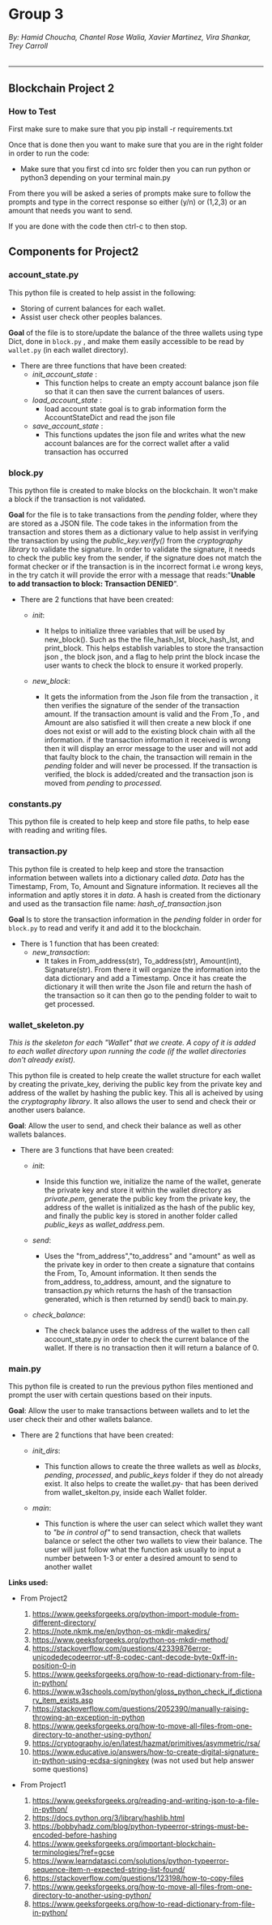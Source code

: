 # Group 3

###### By: Hamid Choucha, Chantel Rose Walia, Xavier Martinez, Vira Shankar, Trey Carroll 
  
---------------------------------------------------------------------------------------------------

## Blockchain Project 2

### How to Test

First make sure to make sure that you pip install -r requirements.txt

Once that is done then you want to make sure that you are in the right folder in order to run the code:

* Make sure that you first cd into src folder then you can run python or python3 depending on your terminal main.py

From there you will be asked a series of prompts make sure to follow the prompts and type in the correct response so either (y/n) or (1,2,3) or an amount that needs you want to send.

If you are done with the code then ctrl-c to then stop.

## Components for Project2

### account_state.py

This python file is created to help assist in the following:
- Storing of current balances for each wallet. 
- Assist user check other peoples balances.

**Goal** of the file is to store/update the balance of the three wallets using type Dict, done in ```block.py``` , and make them easily accessible to be read by ```wallet.py``` (in each wallet directory).

* There are three functions that have been created:
    * *init_account_state* :
        * This function helps to create an empty account balance json file so that it can then save the current balances of users.
    * *load_account_state* :
        * load account state goal is to grab information form the AccountStateDict and read the json file
    * *save_account_state* :
        * This functions updates the json file and writes what the new account balances are for the correct wallet after a valid transaction has occurred

### block.py

This python file is created to make blocks on the blockchain. It won't make a block if the transaction is not validated.

**Goal** for the file is to take transactions from the *pending* folder, where they are stored as a JSON file. The code takes in the information from the transaction and stores them as a dictionary value to help assist in verifying the transaction by using the *public_key.verify()* from the *cryptography library* to validate the signature. In order to validate the signature, it needs to check the public key from the sender, if the signature does not match the format checker or if the transaction is in the incorrect format i.e wrong keys, in the try catch it will provide the error with a message that reads:"**Unable to add transaction to block: Transaction DENIED**".

* There are 2 functions that have been created:

    * *init*:
        * It helps to initialize three variables that will be used by new_block(). Such as the the file_hash_lst, block_hash_lst, and print_block. This helps establish variables to store the transaction json , the block json, and a flag to help print the block incase the user wants to check the block to ensure it worked properly.

    * *new_block*:
        * It gets the information from the Json file from the transaction , it then verifies the signature of the sender of the transaction amount. If the transaction amount is valid and the From ,To , and Amount are also satisfied it will then create a new block if one does not exist or will add to the existing block chain with all the information. if the transaction information it received is wrong then it will display an error message to the user and will not add that faulty block to the chain, the transaction will remain in the *pending* folder and will never be processed. If the transaction is verified, the block is added/created and the transaction json is moved from *pending* to *processed*.

### constants.py

This python file is created to help keep and store file paths, to help ease with reading and writing files.

### transaction.py

This python file is created to help keep and store the transaction information between wallets into a dictionary called *data*. *Data* has the Timestamp, From, To, Amount and Signature information. It recieves all the information and aptly stores it in *data*. A hash is created from the dictionary and used as the transaction file name: *hash_of_transaction*.json

**Goal** Is to store the transaction information in the *pending* folder in order for ```block.py``` to read and verify it and add it to the blockchain.

* There is 1 function that has been created:
    * *new_transaction*:
        * It takes in From_address(str), To_address(str), Amount(int), Signature(str). From there it will organize the information into the data dictionary and add a Timestamp. Once it has create the dictionary it will then write the Json file and return the hash of the transaction so it can then go to the pending folder to wait to get processed.

### wallet_skeleton.py

*This is the skeleton for each "Wallet" that we create. A copy of it is added to each wallet directory upon running the code (if the wallet directories don't already exist).*

This python file is created to help create the wallet structure for each wallet by creating the private_key, deriving the public key from the private key and address of the wallet by hashing the public key. This all is acheived by using the *cryptography library*. It also allows the user to send and check their or another users balance.

**Goal**:   Allow the user to send, and check their balance as well as other wallets balances.

* There are 3 functions that have been created:
    * *init*:
        * Inside this function we, initialize the name of the wallet, generate the private key and store it within the wallet directory as *private.pem*, generate the public key from the private key, the address of the wallet is initialized as the hash of the public key, and finally the public key is stored in another folder called *public_keys* as *wallet_address*.pem.

    * *send*:
        * Uses the "from_address","to_address" and "amount" as well as the private key in order to then create a signature that contains the From, To, Amount information. It then sends the from_address, to_address, amount, and the signature to transaction.py which returns the hash of the transaction generated, which is then returned by send() back to main.py. 

    * *check_balance*:
        * The check balance uses the address of the wallet to then call account_state.py in order to check the current balance of the wallet. If there is no transaction then it will return a balance of 0.

### main.py

This python file is created to run the previous python files mentioned and prompt the user with certain questions based on their inputs.

**Goal**:   Allow the user to make transactions between wallets and to let the user check their and other wallets balance.

* There are 2 functions that have been created:
    * *init_dirs*:
        * This function allows to create the three wallets as well as *blocks*, *pending*, *processed*, and *public_keys* folder if they do not already exist. It also helps to create the wallet.py- that has been derived from wallet_skelton.py, inside each Wallet folder. 

    * *main*:
        * This function is where the user can select which wallet they want to *"be in control of"* to send transaction, check that wallets balance or select the other two wallets to view their balance.
        The user will just follow what the function ask usually to input a number between 1-3 or enter a desired amount to send to another wallet

**Links used:**

* From Project2
    1. <https://www.geeksforgeeks.org/python-import-module-from-different-directory/>
    2. <https://note.nkmk.me/en/python-os-mkdir-makedirs/>
    3. <https://www.geeksforgeeks.org/python-os-mkdir-method/>
    4. <https://stackoverflow.com/questions/42339876error-unicodedecodeerror-utf-8-codec-cant-decode-byte-0xff-in-position-0-in>
    5. <https://www.geeksforgeeks.org/how-to-read-dictionary-from-file-in-python/>
    6. <https://www.w3schools.com/python/gloss_python_check_if_dictionary_item_exists.asp>
    7. <https://stackoverflow.com/questions/2052390/manually-raising-throwing-an-exception-in-python>
    8. <https://www.geeksforgeeks.org/how-to-move-all-files-from-one-directory-to-another-using-python/>
    9. <https://cryptography.io/en/latest/hazmat/primitives/asymmetric/rsa/>
    10. <https://www.educative.io/answers/how-to-create-digital-signature-in-python-using-ecdsa-signingkey>
                (was not used but help answer some questions)

* From Project1
    1. <https://www.geeksforgeeks.org/reading-and-writing-json-to-a-file-in-python/>
    2. <https://docs.python.org/3/library/hashlib.html>
    3. <https://bobbyhadz.com/blog/python-typeerror-strings-must-be-encoded-before-hashing>
    4. <https://www.geeksforgeeks.org/important-blockchain-terminologies/?ref=gcse>
    5. <https://www.learndatasci.com/solutions/python-typeerror-sequence-item-n-expected-string-list-found/>
    6. <https://stackoverflow.com/questions/123198/how-to-copy-files>
    7. <https://www.geeksforgeeks.org/how-to-move-all-files-from-one-directory-to-another-using-python/>
    8. <https://www.geeksforgeeks.org/how-to-read-dictionary-from-file-in-python/>
